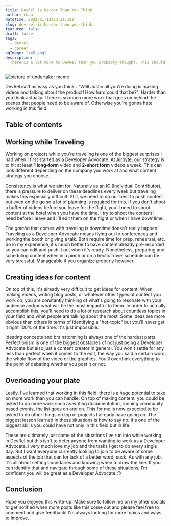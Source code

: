 ```yaml
---
title: DevRel is Harder Than You Think
author: chau
datetime: 2022-11-12T23:21:19Z
slug: dev-rel-is-harder-than-you-think
featured: false
draft: false
tags:
  - devrel
  - career
ogImage: "/45.png"
description:
  There is a lot more to DevRel than you probably thought. This should clear it up for you.
---
```


![picture of undertaker meme](/45.png)

DevRel isn't as easy as you think.. "Well Justin all you're doing is making videos and talking about the product! How hard could that be?". Harder than you think actually. There is so much more work that goes on behind the scenes that people need to be aware of. Otherwise you're gonna hate working in this field.

## Table of contents



## Working while Traveling
Working on projects while you're traveling is one of the biggest surprises I had when I first started as a Developer Advocate. At [Airbyte](https://www.airbyte.com), our strategy is to hit at least **1 long-form** video and **2-short form** videos a week. This can look different depending on the company you work at and what content strategy you choose. 

Consistency is what we aim for. Naturally as an IC (Individual Contributor), there is pressure to deliver on these deadlines every week but traveling makes this especially difficult. Still, we need to do our best to push content out even on the go so a lot of planning is required for this. If you don't shoot a buffer of videos before you leave for the flight, you'll need to shoot content at the hotel when you have the time. I try to shoot the content I need before I leave and I'll edit them on the flight or when I have downtime. 

The *gotcha* that comes with traveling is downtime doesn't really happen. Traveling as a Developer Advocate means flying out to conferences and working the booth or giving a talk. Both require time for prep, rehearsal, etc. So in my experience, it's much better to have content already pre-recorded so you can edit and push it out when it's ready. Nonetheless, preparing and scheduling content when in a pinch or on a hectic travel schedule can be very stressful. Manageable if you organize properly however.

## Creating ideas for content
On top of this, it's already very difficult to get ideas for content. When making videos, writing blog posts, or whatever other types of content you work on, you are constantly thinking of what's going to resonate with your audience and/or what will be the most impactful to them. In order to actually accomplish this, you'll need to do a lot of research about countless topics in your field and what people are talking about the most. Some ideas are more obvious than others in terms of identifying a "hot-topic" but you'll never get it right 100% of the time. It's just impossible.

Ideating concepts and brainstorming is always one of the hardest parts. Perfectionism is one of the biggest obstacles of not just being a Developer Advocate but also just a content creator in general. You won't settle for any less than perfect when it comes to the edit, the way you said a certain word, the whole flow of the video or the graphics. You'll overthink everything to the point of debating whether you post it or not. 

## Overloading your plate
Lastly, I've learned that working in this field, there is a huge potential to take on more work than you can handle. On top of making content, you could be asked to do more work such as writing documentation, running community based events, the list goes on and on. This for me is now expected to be asked to do other things on top of projects I already have going on. The biggest lesson learned in these situations is how to say no. It's one of the biggest skills you could have not only in this field but in life. 

These are ultimately just some of the situations I've run into while working in DevRel but this isn't to deter anyone from wanting to work as a Developer Advocate. I very much love my job and the tasks I get to do every single day. But I want everyone currently looking to join to be aware of some aspects of the job that can for lack of a better word, suck. As with any job, it's all about setting boundaries and knowing when to draw the line. If you can identify that and navigate through some of these situations, I'm confident you will be great as a Developer Advocate 😏


## Conclusion
Hope you enjoyed this write-up! Make sure to follow me on my other socials to get notified when more posts like this come out and please feel free to comment and give feedback! I'm always looking for more topics and ways to improve. 
